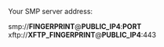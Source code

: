 Your SMP server address:

smp://__FINGERPRINT__@__PUBLIC_IP4__:__PORT__
xftp://__XFTP_FINGERPRINT__@__PUBLIC_IP4__:443